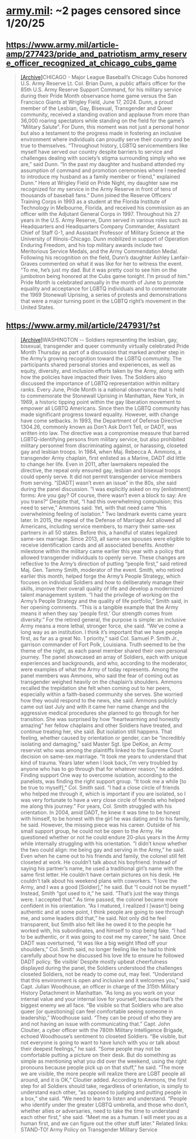 



# [army.mil](army.mil): ~2 pages censored since 1/20/25

## https://www.army.mil/article-amp/277423/pride_and_patriotism_army_reserve_officer_recognized_at_chicago_cubs_game


> [[Archive]](https://web.archive.org/web/20240000000000*/https://www.army.mil/article-amp/277423/pride_and_patriotism_army_reserve_officer_recognized_at_chicago_cubs_game)CHICAGO - Major League Baseball’s Chicago Cubs honored U.S. Army Reserve Lt. Col. Brian Dunn, a public affairs officer for the 85th U.S. Army Reserve Support Command, for his military service during their Pride Month observance home game versus the San Francisco Giants at Wrigley Field, June 17, 2024. Dunn, a proud member of the Lesbian, Gay, Bisexual, Transgender and Queer community, received a standing ovation and applause from more than 36,000 roaring spectators while standing on the field for the game’s “Military Salute”. For Dunn, this moment was not just a personal honor but also a testament to the progress made in fostering an inclusive environment where individuals can proudly serve their country and be true to themselves. “Throughout history, LGBTQ servicemembers like myself have served our country despite barriers to service and challenges dealing with society’s stigma surrounding simply who we are,” said Dunn. “In the past my daughter and husband attended my assumption of command and promotion ceremonies where I needed to introduce my husband as a family member or friend,” explained Dunn.” Here at Wrigley Field on Pride Night, my daughter saw me recognized for my service in the Army Reserve in front of tens of thousands of baseball fans.” Dunn joined the Reserve Officers' Training Corps in 1993 as a student at the Florida Institute of Technology in Melbourne, Florida, and received his commission as an officer with the Adjutant General Corps in 1997. Throughout his 27 years in the U.S. Army Reserve, Dunn served in various roles such as Headquarters and Headquarters Company Commander, Assistant Chief of Staff G-1, and Assistant Professor of Military Science at the University of Illinois-Chicago. Dunn mobilized in support of Operation Enduring Freedom, and his top military awards include two Meritorious Service Medals, and the Army Commendation Medal. Following his recognition on the field, Dunn’s daughter Ashley Lanfair-Graves commented on what it was like for her to witness the event. “To me, he’s just my dad. But it was pretty cool to see him on the jumbotron being honored at the Cubs game tonight. I’m proud of him.” Pride Month is celebrated annually in the month of June to promote equality and acceptance for LGBTQ individuals and to commemorate the 1969 Stonewall Uprising, a series of protests and demonstrations that were a major turning point in the LGBTQ right’s movement in the United States.
## https://www.army.mil/article/247931/?st


> [[Archive]](https://web.archive.org/web/20240000000000*/https://www.army.mil/article/247931/?st)WASHINGTON -- Soldiers representing the lesbian, gay, bisexual, transgender and queer community virtually celebrated Pride Month Thursday as part of a discussion that marked another step in the Army’s growing recognition toward the LGBTQ community. The participants shared personal stories and experiences, as well as equity, diversity, and inclusion efforts taken by the Army, along with how the policies have impacted their lives. The Soldiers also discussed the importance of LGBTQ representation within military ranks. Every June, Pride Month is a national observance that is held to commemorate the Stonewall Uprising in Manhattan, New York, in 1969, a historic tipping point within the gay liberation movement to empower all LGBTQ Americans. Since then the LGBTQ community has made significant progress toward equality. However, with change have come setbacks. In 1993, the Department of Defense Directive 1304.26, commonly known as Don’t Ask Don’t Tell, or DADT, was written into law. The directive was a compromise measure that barred LGBTQ-identifying persons from military service, but also prohibited military personnel from discriminating against, or harassing, closeted gay and lesbian troops. In 1984, when Maj. Rebecca A. Ammons, a transgender Army chaplain, first enlisted as a Marine, DADT did little to change her life. Even in 2011, after lawmakers repealed the directive, the repeal only ensured gay, lesbian and bisexual troops could openly serve. It did not permit transgender service members from serving. “[DADT] wasn’t even an issue” in the 80s, she said during the panel discussion. “I was explicitly asked on my [enlistment] forms: Are you gay? Of course, there wasn’t even a block to say: Are you trans?” Despite that, “I had this overwhelming compulsion; this need to serve,” Ammons said. Yet, with that need came “this overwhelming feeling of isolation.” Two landmark events came years later. In 2015, the repeal of the Defense of Marriage Act allowed all Americans, including service members, to marry their same-sex partners in all 50 states. Before this, a handful of states legalized same-sex marriage. Since 2013, all same-sex spouses were eligible to receive identification cards and all associated benefits. Another milestone within the military came earlier this year with a policy that allowed transgender individuals to openly serve. These changes are reflective to the Army’s direction of putting “people first,” said retired Maj. Gen. Tammy Smith, moderator of the event. Smith, who retired earlier this month, helped forge the Army’s People Strategy, which focuses on individual Soldiers and how to deliberately manage their skills, improve their overall quality of life and develop a modernized talent management system. “I had the privilege of working on the Army’s People Strategy and the quality of life portfolio,” Smith said, in her opening comments. “This is a tangible example that the Army means it when they say ‘people first.’ Our strength comes from diversity.” For the retired general, the purpose is simple: an inclusive Army means a more lethal, stronger force, she said. “We’ve come a long way as an institution. I think it’s important that we have people first, as far as a great No. 1 priority,” said Col. Samuel P. Smith Jr., garrison commander of Fort Polk, Louisiana. Truth seemed to be the theme of the night, as each panel member shared their own personal journey. The panel showcased an array of Soldiers, each with unique experiences and backgrounds, and who, according to the moderator, were examples of what the Army of today represents. Among the panel members was Ammons, who said the fear of coming out as transgender weighed heavily on the chaplain’s shoulders. Ammons recalled the trepidation she felt when coming out to her peers, especially within a faith-based community she serves. She worried how they would respond to the news, she said. Ammons publicly came out last July and with it came her name change and the aggressive medical procedures she planned to go through for her transition. She was surprised by how “heartwarming and honestly amazing” her fellow chaplains and other Soldiers have treated, and continue treating her, she said. But isolation still happens. That feeling, whether caused by orientation or gender, can be “incredibly isolating and damaging,” said Master Sgt. Ijpe DeKoe, an Army reservist who was among the plaintiffs linked to the Supreme Court decision on same-sex marriage. “It took me years to understand that kind of trauma. Years later when I look back, I’m very troubled by anyone who has to go through that for whatever reason,” he added. Finding support One way to overcome isolation, according to the panelists, was finding the right support group. “It took me a while [to be true to myself],” Col. Smith said. “I had a close circle of friends who helped me through it, which is important if you are isolated, so I was very fortunate to have a very close circle of friends who helped me along this journey.” For years, Col. Smith struggled with his orientation. In 2004, amid DADT, he knew it was time to be honest with himself, to be honest with the girl he was dating and to his family, he said. However, the missing piece was his career. Outside of his small support group, he could not be open to the Army. He questioned whether or not he could endure 20-plus years in the Army while internally struggling with his orientation. “I didn’t know whether the two could align: me being gay and serving in the Army,” he said. Even when he came out to his friends and family, the colonel still felt closeted at work. He couldn’t talk about his boyfriend. Instead of saying his partner’s name, he used a traditional girl’s name with the same first letter. He couldn’t have certain pictures on his desk. He couldn’t talk about his weekend plans with coworkers. “I love the Army, and I was a good [Soldier],” he said. But “I could not be myself.” Instead, Smith “got used to it,” he said. “That’s just the way things were. I accepted that.” As time passed, the colonel became more confident in his orientation. “As I matured, I realized I [wasn’t] being authentic and at some point, I think people are going to see through me, and some leaders did that,” he said. Not only did he feel transparent, but Smith also felt like he owed it to the people he worked with, his subordinates, and himself to stop being fake. “I had to be authentic, or it was going to cost me my career,” he said. Once DADT was overturned, “it was like a big weight lifted off your shoulders,” Col. Smith said, no longer feeling like he had to think carefully about how he discussed his love life to ensure he followed DADT policy. ‘Be visible’ Despite mostly upbeat cheerfulness displayed during the panel, the Soldiers understood the challenges closeted Soldiers, not be ready to come out, may feel. “Understand that this environment is open and inclusive and it welcomes you,” said Capt. Julian Woodhouse, an officer in charge of the 315th Military History Detachment in Manhattan. “As long as you work on your internal value and your internal love for yourself, because that’s the biggest enemy we all face. “Be visible so that Soldiers who are also queer [or questioning] can feel comfortable seeing someone in leadership,” Woodhouse said. “They can be proud of who they are and not having an issue with communicating that.” Capt. John Cloutier, a cyber officer with the 780th Military Intelligence Brigade, echoed Woodhouse’s sentiment to closeted Soldiers. “Be visible, but not everyone is going to want to have lunch with you or talk about their deepest feelings,” he said. “Some people may not be comfortable putting a picture on their desk. But do something as simple as mentioning what you did over the weekend, using the right pronouns because people pick up on that stuff,” he said. “The more we are visible, the more people will realize there are LGBT people all around, and it is OK,” Cloutier added. According to Ammons, the first step for all Soldiers should take, regardless of orientation, is simply to understand each other, “as opposed to judging and putting people in a box,” she said. “We need to learn to listen and understand. “People who identify under the greater LGBTQ umbrella, and those who don’t, whether allies or adversaries, need to take the time to understand each other first,” she said. “Meet me as a human. I will meet you as a human first, and we can figure out the other stuff later.” Related links: STAND-TO! Army Policy on Transgender Military Service